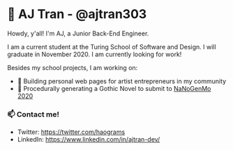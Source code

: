 # 🔮 AJ Tran - @ajtran303

Howdy, y'all! I'm AJ, a Junior Back-End Engineer. 

I am a current student at the Turing School of Software and Design. I will graduate in November 2020. I am currently looking for work!

Besides my school projects, I am working on:
- :art: Building personal web pages for artist entrepreneurs in my community
- :bat: Procedurally generating a Gothic Novel to submit to [NaNoGenMo 2020](https://nanogenmo.github.io/)

### 📫 Contact me!
- Twitter: https://twitter.com/haograms
- LinkedIn: https://www.linkedin.com/in/ajtran-dev/
